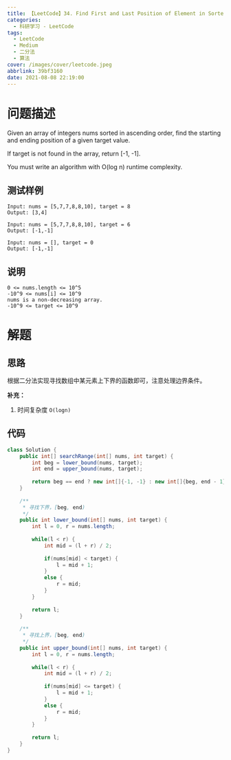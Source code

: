 ```yaml
---
title: 【LeetCode】34. Find First and Last Position of Element in Sorted Array 解题记录
categories:
  - 科研学习 - LeetCode
tags:
  - LeetCode
  - Medium
  - 二分法
  - 算法
cover: /images/cover/leetcode.jpeg
abbrlink: 39bf3160
date: 2021-08-08 22:19:00
---
```


# 问题描述

Given an array of integers nums sorted in ascending order, find the starting and ending position of a given target value.

If target is not found in the array, return [-1, -1].

You must write an algorithm with O(log n) runtime complexity.

## 测试样例

```
Input: nums = [5,7,7,8,8,10], target = 8
Output: [3,4]
```

```
Input: nums = [5,7,7,8,8,10], target = 6
Output: [-1,-1]
```

```
Input: nums = [], target = 0
Output: [-1,-1]
```

## 说明

```
0 <= nums.length <= 10^5
-10^9 <= nums[i] <= 10^9
nums is a non-decreasing array.
-10^9 <= target <= 10^9
```

# 解题

## 思路

根据二分法实现寻找数组中某元素上下界的函数即可，注意处理边界条件。

**补充：**

1. 时间复杂度 `O(logn)`

## 代码

```java
class Solution {
    public int[] searchRange(int[] nums, int target) {
        int beg = lower_bound(nums, target);
        int end = upper_bound(nums, target);
        
        return beg == end ? new int[]{-1, -1} : new int[]{beg, end - 1};
    }
    
    /**
     * 寻找下界，[beg, end)
     */
    public int lower_bound(int[] nums, int target) {
        int l = 0, r = nums.length;
        
        while(l < r) {
            int mid = (l + r) / 2;
            
            if(nums[mid] < target) {
                l = mid + 1;
            }
            else {
                r = mid;
            }
        }
        
        return l;
    }
    
    /**
     * 寻找上界，[beg, end)
     */
    public int upper_bound(int[] nums, int target) {
        int l = 0, r = nums.length;
        
        while(l < r) {
            int mid = (l + r) / 2;
            
            if(nums[mid] <= target) {
                l = mid + 1;
            }
            else {
                r = mid;
            }
        }
        
        return l;
    }
}
```


